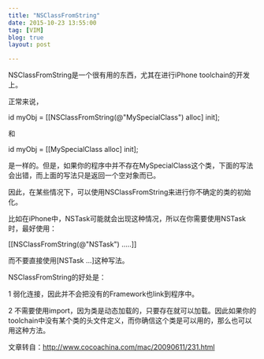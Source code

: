 ```yaml
---
title: "NSClassFromString"
date: 2015-10-23 13:55:00
tag: [VIM]
blog: true
layout: post

---
```


NSClassFromString是一个很有用的东西，尤其在进行iPhone toolchain的开发上。

正常来说，

id myObj = [[NSClassFromString(@"MySpecialClass") alloc] init];

和

id myObj = [[MySpecialClass alloc] init];

是一样的。但是，如果你的程序中并不存在MySpecialClass这个类，下面的写法会出错，而上面的写法只是返回一个空对象而已。

因此，在某些情况下，可以使用NSClassFromString来进行你不确定的类的初始化。

比如在iPhone中，NSTask可能就会出现这种情况，所以在你需要使用NSTask时，最好使用：

[[NSClassFromString(@"NSTask") .....]]

而不要直接使用[NSTask ...]这种写法。

NSClassFromString的好处是：

1 弱化连接，因此并不会把没有的Framework也link到程序中。

2 不需要使用import，因为类是动态加载的，只要存在就可以加载。因此如果你的toolchain中没有某个类的头文件定义，而你确信这个类是可以用的，那么也可以用这种方法。

文章转自：http://www.cocoachina.com/mac/20090611/231.html